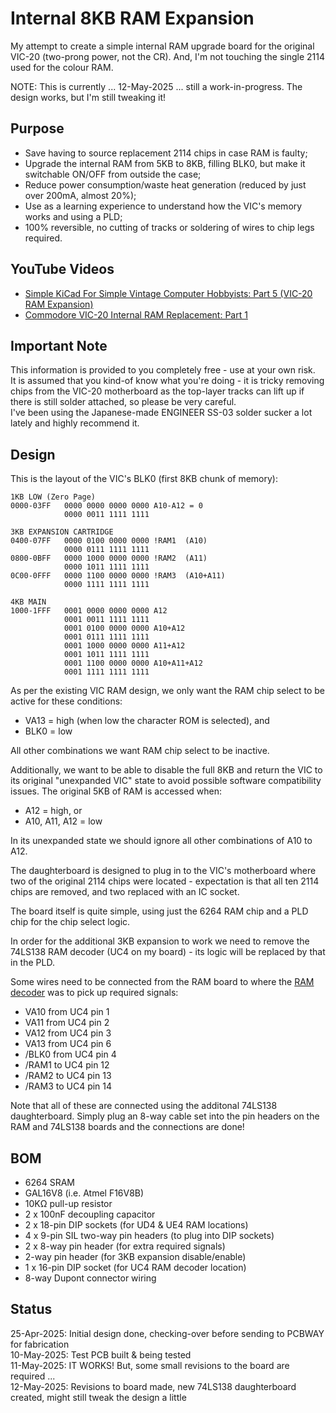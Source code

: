 # Internal 8KB RAM Expansion
My attempt to create a simple internal RAM upgrade board for the original VIC-20 (two-prong power, not the CR).  And, I'm not touching the single 2114 used for the colour RAM.<br>

NOTE: This is currently ... 12-May-2025 ... still a work-in-progress.  The design works, but I'm still tweaking it!

## Purpose
- Save having to source replacement 2114 chips in case RAM is faulty;
- Upgrade the internal RAM from 5KB to 8KB, filling BLK0, but make it switchable ON/OFF from outside the case;
- Reduce power consumption/waste heat generation (reduced by just over 200mA, almost 20%);
- Use as a learning experience to understand how the VIC's memory works and using a PLD;
- 100% reversible, no cutting of tracks or soldering of wires to chip legs required.

## YouTube Videos
- [Simple KiCad For Simple Vintage Computer Hobbyists: Part 5 (VIC-20 RAM Expansion)](https://youtu.be/WQpgBGNAkP0)
- [Commodore VIC-20 Internal RAM Replacement: Part 1](https://youtu.be/0KduuzFBmz8)

## Important Note
This information is provided to you completely free - use at your own risk.<br>
It is assumed that you kind-of know what you're doing - it is tricky removing chips from the VIC-20 motherboard as the top-layer tracks can lift up if there is still solder attached, so please be very careful.<br>
I've been using the Japanese-made ENGINEER SS-03 solder sucker a lot lately and highly recommend it.<br>

## Design
This is the layout of the VIC's BLK0 (first 8KB chunk of memory):
```
1KB LOW (Zero Page)
0000-03FF   0000 0000 0000 0000 A10-A12 = 0
            0000 0011 1111 1111

3KB EXPANSION CARTRIDGE
0400-07FF   0000 0100 0000 0000 !RAM1  (A10)
            0000 0111 1111 1111
0800-0BFF   0000 1000 0000 0000 !RAM2  (A11)
            0000 1011 1111 1111
0C00-0FFF   0000 1100 0000 0000 !RAM3  (A10+A11)
            0000 1111 1111 1111

4KB MAIN
1000-1FFF   0001 0000 0000 0000 A12
            0001 0011 1111 1111 
            0001 0100 0000 0000 A10+A12
            0001 0111 1111 1111
            0001 1000 0000 0000 A11+A12
            0001 1011 1111 1111
            0001 1100 0000 0000 A10+A11+A12
            0001 1111 1111 1111
```

As per the existing VIC RAM design, we only want the RAM chip select to be active for these conditions:
- VA13 = high (when low the character ROM is selected), and
- BLK0 = low

All other combinations we want RAM chip select to be inactive.

Additionally, we want to be able to disable the full 8KB and return the VIC to its original "unexpanded VIC" state to avoid possible software compatibility issues.  The original 5KB of RAM is accessed when:
- A12 = high, or
- A10, A11, A12 = low

In its unexpanded state we should ignore all other combinations of A10 to A12.

The daughterboard is designed to plug in to the VIC's motherboard where two of the original 2114 chips were located - expectation is that all ten 2114 chips are removed, and two replaced with an IC socket.

The board itself is quite simple, using just the 6264 RAM chip and a PLD chip for the chip select logic.<br>

In order for the additional 3KB expansion to work we need to remove the 74LS138 RAM decoder (UC4 on my board) - its logic will be replaced by that in the PLD.<br>

Some wires need to be connected from the RAM board to where the [RAM decoder](/Internal_8KB/Images/VIC-20_internal_RAM_layout.png) was to pick up required signals:<br>
- VA10 from UC4 pin 1
- VA11 from UC4 pin 2
- VA12 from UC4 pin 3
- VA13 from UC4 pin 6
- /BLK0 from UC4 pin 4
- /RAM1 to UC4 pin 12
- /RAM2 to UC4 pin 13
- /RAM3 to UC4 pin 14

Note that all of these are connected using the additonal 74LS138 daughterboard.  Simply plug an 8-way cable set into the pin headers on the RAM and 74LS138 boards and the connections are done!<br>

## BOM
- 6264 SRAM
- GAL16V8 (i.e. Atmel F16V8B)
- 10KΩ pull-up resistor
- 2 x 100nF decoupling capacitor
- 2 x 18-pin DIP sockets (for UD4 & UE4 RAM locations)
- 4 x 9-pin SIL two-way pin headers (to plug into DIP sockets)
- 2 x 8-way pin header (for extra required signals)
- 2-way pin header (for 3KB expansion disable/enable)
- 1 x 16-pin DIP socket (for UC4 RAM decoder location)
- 8-way Dupont connector wiring

## Status
25-Apr-2025: Initial design done, checking-over before sending to PCBWAY for fabrication<br>
10-May-2025: Test PCB built & being tested<br>
11-May-2025: IT WORKS!  But, some small revisions to the board are required ...<br>
12-May-2025: Revisions to board made, new 74LS138 daughterboard created, might still tweak the design a little<br>
